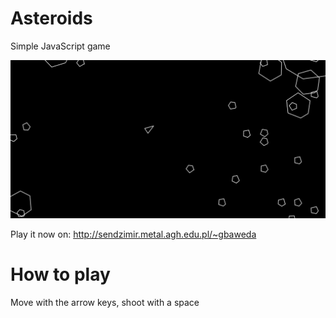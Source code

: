 # Asteroids
Simple JavaScript game

![Screenshot](Screen.png)

Play it now on: http://sendzimir.metal.agh.edu.pl/~gbaweda

# How to play
Move with the arrow keys, shoot with a space
